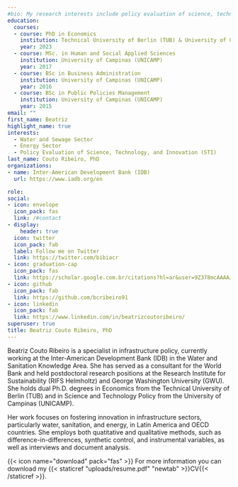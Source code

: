```yaml
---
#bio: My research interests include policy evaluation of science, technology, and innovation (STI) in energy, water, and sewage sectors.
education:
  courses:
  - course: PhD in Economics
    institution: Technical University of Berlin (TUB) & University of Campinas (UNICAMP) 
    year: 2023
  - course: MSc. in Human and Social Applied Sciences
    institution: University of Campinas (UNICAMP)
    year: 2017
  - course: BSc in Business Administration
    institution: University of Campinas (UNICAMP)
    year: 2016
  - course: BSc in Public Policies Management
    institution: University of Campinas (UNICAMP)
    year: 2015
email: ""
first_name: Beatriz
highlight_name: true
interests:
  - Water and Sewage Sector 
  - Energy Sector
  - Policy Evaluation of Science, Technology, and Innovation (STI)
last_name: Couto Ribeiro, PhD
organizations:
- name: Inter-American Development Bank (IDB)
  url: https://www.iadb.org/en

role: 
social:
- icon: envelope
  icon_pack: fas
  link: /#contact
- display:
    header: true
  icon: twitter
  icon_pack: fab
  label: Follow me on Twitter
  link: https://twitter.com/bibiacr
- icon: graduation-cap
  icon_pack: fas
  link: https://scholar.google.com.br/citations?hl=ar&user=9Z378mcAAAAJ
- icon: github
  icon_pack: fab
  link: https://github.com/bcribeiro91
- icon: linkedin
  icon_pack: fab
  link: https://www.linkedin.com/in/beatrizcoutoribeiro/
superuser: true
title: Beatriz Couto Ribeiro, PhD
---
```


Beatriz Couto Ribeiro is a specialist in infrastructure policy, currently working at the Inter-American Development Bank (IDB) in the Water and Sanitation Knowledge Area. She has served as a consultant for the World Bank and held postdoctoral research positions at the Research Institute for Sustainability (RIFS Helmholtz) and George Washington University (GWU). She holds dual Ph.D. degrees in Economics from the Technical University of Berlin (TUB) and in Science and Technology Policy from the University of Campinas (UNICAMP).

Her work focuses on fostering innovation in infrastructure sectors, particularly water, sanitation, and energy, in Latin America and OECD countries. She employs both quatitative and qualitative methods, such as difference-in-differences, synthetic control, and instrumental variables, as well as interviews and document analysis.


{{< icon name="download" pack="fas" >}} For more information you can download my {{< staticref "uploads/resume.pdf" "newtab" >}}CV{{< /staticref >}}.
